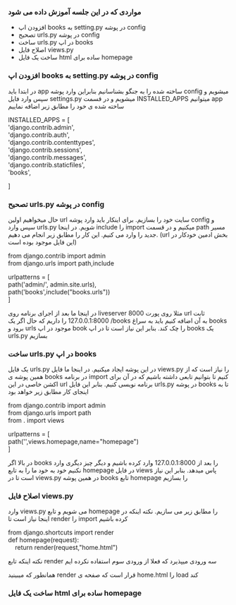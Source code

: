 <h3>مواردی که در این جلسه آموزش داده می شود</h3>
<ul>
  <li>افزودن اپ books به setting.py در پوشه config</li>
  <li>تصحیح urls.py در پوشه config</li>
  <li>ساخت urls.py در اپ books</li>
  <li>اصلاح فایل views.py</li>
  <li>ساخت یک فایل html ساده برای homepage</li>
</ul>
<h3>افزودن اپ books به setting.py در پوشه config</h3>
<p>در ابتدا باید app ساخته شده را به جنگو بشناسانیم بنابراین وارد پوشه config میشویم و سپس وارد فایل settings.py میشویم و در قسمت INSTALLED_APPS میتوانیم app ساخته شده ی خود را مطابق زیر اضافه نماییم</p>
<p>
  INSTALLED_APPS = [ <br>
    'django.contrib.admin',<br>
    'django.contrib.auth',<br>
    'django.contrib.contenttypes',<br>
    'django.contrib.sessions',<br>
    'django.contrib.messages',<br>
    'django.contrib.staticfiles',<br>
    'books',<br>
    
]
</p>
<h3>تصحیح urls.py در پوشه config</h3>
<p>
حال میخواهیم اولین url سایت خود را بسازیم. برای اینکار باید وارد پوشه config و سپس وارد urls.py شویم. در اینجا include را import میکنیم و در قسمت path مسیر جدید را وارد می کنیم.
این کار را مطابق زیر انجام می دهیم. (url بخش ادمین خودکار در این فایل موجود بوده است)
</p>
<p>
  from django.contrib import admin<br>
from django.urls import path,include<br>

urlpatterns = [<br>
    path('admin/', admin.site.urls),<br>
    path('books',include("books.urls"))<br>
]
</p>
<p>در اینجا ما بعد از اجرای برنامه روی liveserver مثلا روی پورت 8000 url ثابت 127.0.0.1:8000 را داریم که حال اگر یک /books به آن اضافه کنیم باید به سراغ books برود و urls موجود در اپ book را چک کند. بنابر این نیاز است تا در اپ books یک urls.py بسازیم</p>
<h3>ساخت urls.py در اپ books</h3>
<p>یک فایل urls.py در این پوشه ایجاد میکنیم. در اینجا ما فایل views.py را نیاز است که از همین پوشه ی books در برنامه import کنیم تا بتوانیم تابعی داشته باشیم که در آن برای اکشن خاصی در این url برنامه نویسی کنیم. بنابر این فایل urls.py در پوشه books تا به اینجای کار مطابق زیر خواهد بود</p>
<p>
  from django.contrib import admin<br>
from django.urls import path<br>
from . import views<br>

urlpatterns = [<br>
    path('',views.homepage,name="homepage")<br>
]

</p>
<p>
  در بالا اگر books را بعد از 127.0.0.1:8000 وارد کرده باشیم و دیگر چیز دیگری وارد نکنیم خود به خود ما را به تابع homepage در فایل views پاس میدهد. بنابر این نیاز است تا در views.py در همین پوشه books تابع homepage را بسازیم
</p>
<h3>اصلاح فایل views.py</h3>
<p>وارد views.py می شویم و تابع homepage را مطابق زیر می سازیم. نکته اینکه در اینجا نیاز است تا render را import کرده باشیم</p>
<p>
  from django.shortcuts import render <br>
def homepage(request):<br>
    &nbsp;&nbsp;&nbsp;&nbsp;return render(request,"home.html")<br>
</p>
<p>نکته اینکه تابع render سه ورودی میپذیرد که فعلا از ورودی سوم استفاده نکرده ایم</p>
<p>همانطور که میبینید render قرار است که صفحه ی home.html را load کند</p>
<h3>ساخت یک فایل html ساده برای homepage</h3>

